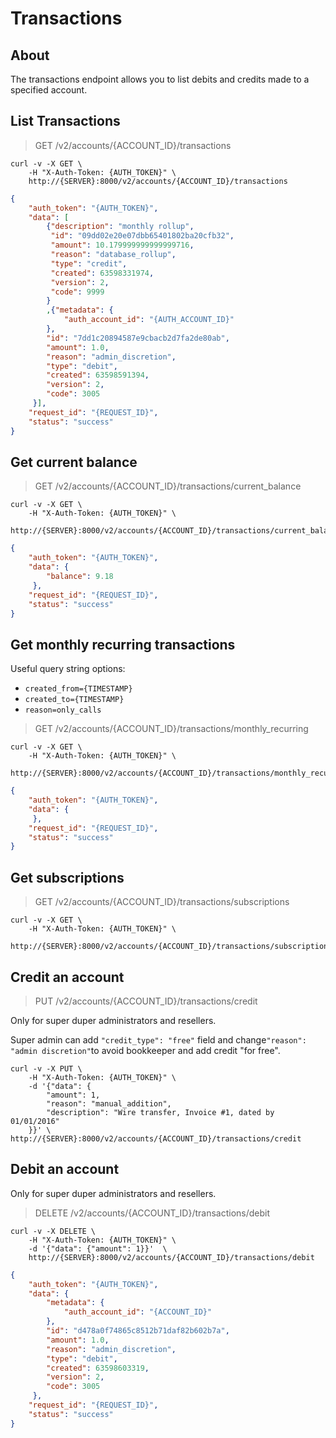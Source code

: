 # Transactions

## About

The transactions endpoint allows you to list debits and credits made to a specified account.

## List Transactions

> GET /v2/accounts/{ACCOUNT_ID}/transactions

```shell
curl -v -X GET \
    -H "X-Auth-Token: {AUTH_TOKEN}" \
    http://{SERVER}:8000/v2/accounts/{ACCOUNT_ID}/transactions
```

```json
{
    "auth_token": "{AUTH_TOKEN}",
    "data": [
        {"description": "monthly rollup",
         "id": "09dd02e20e07dbb65401802ba20cfb32",
         "amount": 10.179999999999999716,
         "reason": "database_rollup",
         "type": "credit",
         "created": 63598331974,
         "version": 2,
         "code": 9999
        }
        ,{"metadata": {
            "auth_account_id": "{AUTH_ACCOUNT_ID}"
        },
        "id": "7dd1c20894587e9cbacb2d7fa2de80ab",
        "amount": 1.0,
        "reason": "admin_discretion",
        "type": "debit",
        "created": 63598591394,
        "version": 2,
        "code": 3005
     }],
    "request_id": "{REQUEST_ID}",
    "status": "success"
}
```

## Get current balance

> GET /v2/accounts/{ACCOUNT_ID}/transactions/current_balance

```shell
curl -v -X GET \
    -H "X-Auth-Token: {AUTH_TOKEN}" \
    http://{SERVER}:8000/v2/accounts/{ACCOUNT_ID}/transactions/current_balance
```

```json
{
    "auth_token": "{AUTH_TOKEN}",
    "data": {
        "balance": 9.18
     },
    "request_id": "{REQUEST_ID}",
    "status": "success"
}
```

## Get monthly recurring transactions

Useful query string options:

- `created_from={TIMESTAMP}`
- `created_to={TIMESTAMP}`
- `reason=only_calls`

> GET /v2/accounts/{ACCOUNT_ID}/transactions/monthly_recurring

```shell
curl -v -X GET \
    -H "X-Auth-Token: {AUTH_TOKEN}" \
    http://{SERVER}:8000/v2/accounts/{ACCOUNT_ID}/transactions/monthly_recurring
```

```json
{
    "auth_token": "{AUTH_TOKEN}",
    "data": {
     },
    "request_id": "{REQUEST_ID}",
    "status": "success"
}
```

## Get subscriptions

> GET /v2/accounts/{ACCOUNT_ID}/transactions/subscriptions

```shell
curl -v -X GET \
    -H "X-Auth-Token: {AUTH_TOKEN}" \
    http://{SERVER}:8000/v2/accounts/{ACCOUNT_ID}/transactions/subscriptions
```

## Credit an account

> PUT /v2/accounts/{ACCOUNT_ID}/transactions/credit

Only for super duper administrators and resellers.

Super admin can add `"credit_type": "free"` field and change`"reason": "admin discretion"`to avoid bookkeeper and add credit "for free".

```shell
curl -v -X PUT \
    -H "X-Auth-Token: {AUTH_TOKEN}" \
    -d '{"data": {
        "amount": 1,
        "reason": "manual_addition",
        "description": "Wire transfer, Invoice #1, dated by 01/01/2016"
    }}' \
http://{SERVER}:8000/v2/accounts/{ACCOUNT_ID}/transactions/credit
```


## Debit an account

Only for super duper administrators and resellers.

> DELETE /v2/accounts/{ACCOUNT_ID}/transactions/debit

```shell
curl -v -X DELETE \
    -H "X-Auth-Token: {AUTH_TOKEN}" \
    -d '{"data": {"amount": 1}}'  \
    http://{SERVER}:8000/v2/accounts/{ACCOUNT_ID}/transactions/debit
```

```json
{
    "auth_token": "{AUTH_TOKEN}",
    "data": {
        "metadata": {
            "auth_account_id": "{ACCOUNT_ID}"
        },
        "id": "d478a0f74865c8512b71daf82b602b7a",
        "amount": 1.0,
        "reason": "admin_discretion",
        "type": "debit",
        "created": 63598603319,
        "version": 2,
        "code": 3005
     },
    "request_id": "{REQUEST_ID}",
    "status": "success"
}
```
